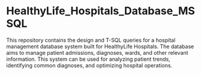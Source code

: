 # HealthyLife_Hospitals_Database_MSSQL
This repository contains the design and T-SQL queries for a hospital management database system built for HealthyLife Hospitals. The database aims to manage patient admissions, diagnoses, wards, and other relevant information. This system can be used for analyzing patient trends, identifying common diagnoses, and optimizing hospital operations.
